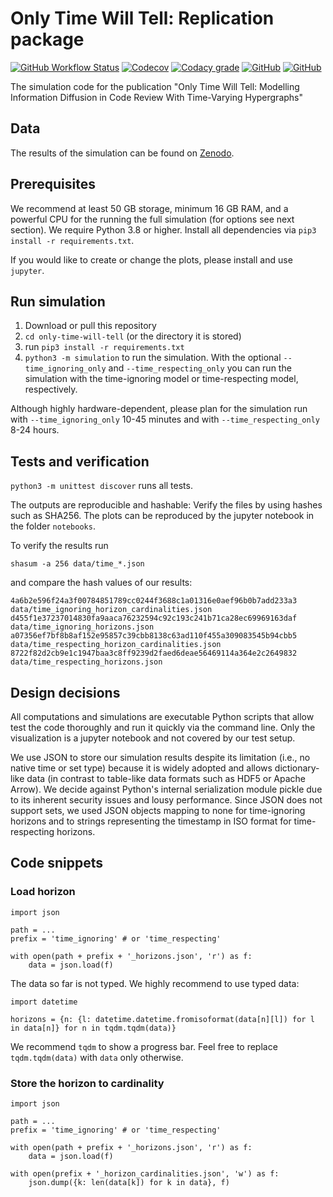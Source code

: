 # Only Time Will Tell: Replication package

[![GitHub Workflow Status](https://img.shields.io/github/workflow/status/michaeldorner/only-time-will-tell/CI)](https://github.com/michaeldorner/only-time-will-tell/actions)
[![Codecov](https://img.shields.io/codecov/c/github/michaeldorner/only-time-will-tell)](https://app.codecov.io/gh/michaeldorner/only-time-will-tell)
[![Codacy grade](https://img.shields.io/codacy/grade/bc4bb89d16074ad981365c00e6a8ed5c)](https://app.codacy.com/gh/michaeldorner/only-time-will-tell/dashboard)
[![GitHub](https://img.shields.io/github/license/michaeldorner/only-time-will-tell)](./LICENSE)
[![GitHub](https://img.shields.io/badge/DOI-10.5281%2Fzenodo.5568875-brightgreen)](https://zenodo.org/record/5568875)

The simulation code for the publication "Only Time Will Tell: Modelling Information Diffusion in Code Review With Time-Varying Hypergraphs"


## Data

The results of the simulation can be found on [Zenodo](https://zenodo.org/deposit/5568875). 


## Prerequisites

We recommend at least 50 GB storage, minimum 16 GB RAM, and a powerful CPU for the running the full simulation (for options see next section). We require Python 3.8 or higher. Install all dependencies via ```pip3 install -r requirements.txt```. 

If you would like to create or change the plots, please install and use `jupyter`.


## Run simulation

1. Download or pull this repository
2. `cd only-time-will-tell` (or the directory it is stored)
3. run `pip3 install -r requirements.txt`
4. `python3 -m simulation` to run the simulation. With the optional ```--time_ignoring_only``` and ```--time_respecting_only``` you can run the simulation with the time-ignoring model or time-respecting model, respectively.

Although highly hardware-dependent, please plan for the simulation run with ```--time_ignoring_only``` 10-45 minutes and with ```--time_respecting_only``` 8-24 hours. 


## Tests and verification

`python3 -m unittest discover` runs all tests. 

The outputs are reproducible and hashable: Verify the files by using hashes such as SHA256. The plots can be reproduced by the jupyter notebook in the folder `notebooks`. 

To verify the results run

```
shasum -a 256 data/time_*.json                      
```
and compare the hash values of our results:

```
4a6b2e596f24a3f00784851789cc0244f3688c1a01316e0aef96b0b7add233a3 data/time_ignoring_horizon_cardinalities.json
d455f1e37237014830fa9aaca76232594c92c193c241b71ca28ec69969163daf data/time_ignoring_horizons.json
a07356ef7bf8b8af152e95857c39cbb8138c63ad110f455a309083545b94cbb5 data/time_respecting_horizon_cardinalities.json
8722f82d2cb9e1c1947baa3c8ff9239d2faed6deae56469114a364e2c2649832 data/time_respecting_horizons.json
```


## Design decisions

All computations and simulations are executable Python scripts that allow test the code thoroughly and run it quickly via the command line. Only the visualization is a jupyter notebook and not covered by our test setup.

We use JSON to store our simulation results despite its limitation (i.e., no native time or set type) because it is widely adopted and allows dictionary-like data (in contrast to table-like data formats such as HDF5 or Apache Arrow). We decide against Python's internal serialization module pickle due to its inherent security issues and lousy performance. Since JSON does not support sets, we used JSON objects mapping to none for time-ignoring horizons and to strings representing the timestamp in ISO format for time-respecting horizons.


## Code snippets

### Load horizon

```
import json

path = ...
prefix = 'time_ignoring' # or 'time_respecting' 

with open(path + prefix + '_horizons.json', 'r') as f:
    data = json.load(f)
```

The data so far is not typed. We highly recommend to use typed data:

```
import datetime

horizons = {n: {l: datetime.datetime.fromisoformat(data[n][l]) for l in data[n]} for n in tqdm.tqdm(data)}
```
We recommend `tqdm` to show a progress bar. Feel free to replace `tqdm.tqdm(data)` with `data` only otherwise.  

### Store the horizon to cardinality

```
import json

path = ...
prefix = 'time_ignoring' # or 'time_respecting' 

with open(path + prefix + '_horizons.json', 'r') as f:
    data = json.load(f)
  
with open(prefix + '_horizon_cardinalities.json', 'w') as f:
    json.dump({k: len(data[k]) for k in data}, f)
```

